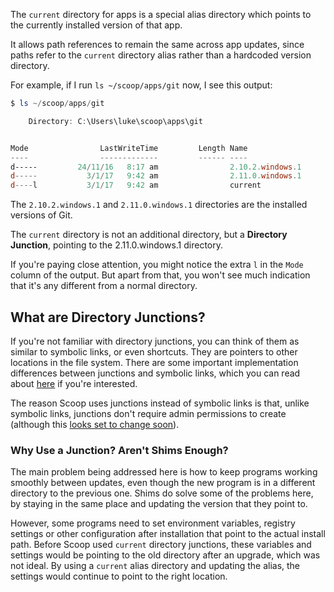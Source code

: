 The `current` directory for apps is a special alias directory which points to the currently installed version of that app.

It allows path references to remain the same across app updates, since paths refer to the `current` directory alias rather than a hardcoded version directory.

For example, if I run `ls ~/scoop/apps/git` now, I see this output:

```powershell
$ ls ~/scoop/apps/git

    Directory: C:\Users\luke\scoop\apps\git


Mode                LastWriteTime         Length Name
----                -------------         ------ ----
d-----         24/11/16   8:17 am                2.10.2.windows.1
d-----           3/1/17   9:42 am                2.11.0.windows.1
d----l           3/1/17   9:42 am                current
```

The `2.10.2.windows.1` and `2.11.0.windows.1` directories are the installed versions of Git.

The `current` directory is not an additional directory, but a **Directory Junction**, pointing to the 2.11.0.windows.1 directory.

If you're paying close attention, you might notice the extra `l` in the `Mode` column of the output. But apart from that, you won't see much indication that it's any different from a normal directory.

## What are Directory Junctions? ###

If you're not familiar with directory junctions, you can think of them as similar to symbolic links, or even shortcuts. They are pointers to other locations in the file system. There are some important implementation differences between junctions and symbolic links, which you can read about [here](https://msdn.microsoft.com/en-us/library/windows/desktop/aa365006(v=vs.85).aspx) if you're interested.

The reason Scoop uses junctions instead of symbolic links is that, unlike symbolic links, junctions don't require admin permissions to create (although this [looks set to change soon](https://blogs.windows.com/buildingapps/2016/12/02/symlinks-windows-10/#cpLA6xrKTwb5fOf7.97)).

### Why Use a Junction? Aren't Shims Enough? ###

The main problem being addressed here is how to keep programs working smoothly between updates, even though the new program is in a different directory to the previous one. Shims do solve some of the problems here, by staying in the same place and updating the version that they point to.

However, some programs need to set environment variables, registry settings or other configuration after installation that point to the actual install path. Before Scoop used `current` directory junctions, these variables and settings would be pointing to the old directory after an upgrade, which was not ideal. By using a `current` alias directory and updating the alias, the settings would continue to point to the right location.